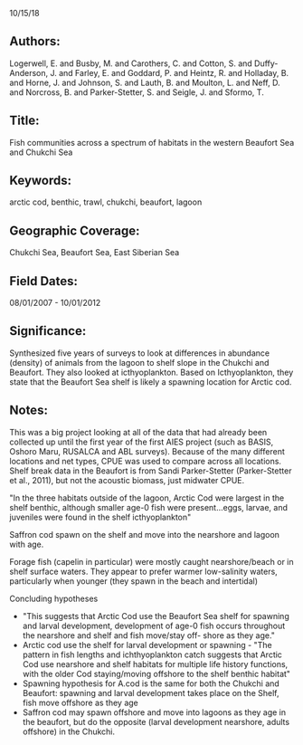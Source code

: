 10/15/18
## Authors:
 Logerwell, E. and Busby, M. and Carothers, C. and Cotton, S. and Duffy-Anderson, J. and Farley, E. and Goddard, P. and Heintz, R. and Holladay, B. and Horne, J. and Johnson, S. and Lauth, B. and Moulton, L. and Neff, D. and Norcross, B. and Parker-Stetter, S. and Seigle, J. and Sformo, T.
## Title:
Fish communities across a spectrum of habitats in the western Beaufort Sea and Chukchi Sea
## Keywords:
arctic cod, benthic, trawl, chukchi, beaufort, lagoon
## Geographic Coverage:
Chukchi Sea, Beaufort Sea, East Siberian Sea
## Field Dates:
08/01/2007 - 10/01/2012
## Significance:
Synthesized five years of surveys to look at differences in abundance (density) of animals from the lagoon to shelf slope in the Chukchi and Beaufort.  They also looked at icthyoplankton.  Based on Icthyoplankton, they state that the Beaufort Sea shelf is likely a spawning location for Arctic cod.

## Notes:
This was a big project looking at all of the data that had already been collected up until the first year of the first AIES project (such as BASIS, Oshoro Maru, RUSALCA and ABL surveys).  Because of the many different locations and net types, CPUE was used to compare across all locations.  Shelf break data in the Beaufort is from Sandi Parker-Stetter (Parker-Stetter et al., 2011), but not the acoustic biomass, just midwater CPUE.

"In the three habitats outside of the lagoon, Arctic Cod were largest in the shelf benthic, although smaller age-0 fish were present...eggs, larvae, and juveniles were found in the shelf icthyoplankton"

Saffron cod spawn on the shelf and move into the nearshore and lagoon with age.

Forage fish (capelin in particular) were mostly caught nearshore/beach or in shelf surface waters.  They appear to prefer warmer low-salinity waters, particularly when younger (they spawn in the beach and intertidal)

Concluding hypotheses
* "This suggests that Arctic Cod use the Beaufort Sea shelf for spawning and larval development, development of age-0 fish occurs throughout the nearshore and shelf and fish move/stay off- shore as they age."
* Arctic cod use the shelf  for larval development or spawning - "The pattern in fish lengths and ichthyoplankton catch suggests that Arctic Cod use nearshore and shelf habitats for multiple life history functions, with the older Cod staying/moving offshore to the shelf benthic habitat"
* Spawning hypothesis for A.cod is the same for both the Chukchi and Beaufort: spawning and larval development takes place on the Shelf, fish move offshore as they age
* Saffron cod may spawn offshore and move into lagoons as they age in the beaufort, but do the opposite (larval development nearshore, adults offshore) in the Chukchi.
